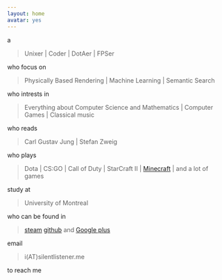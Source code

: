 ```yaml
---
layout: home
avatar: yes
---
```


a

>  Unixer | Coder | DotAer | FPSer

who focus on

> Physically Based Rendering | Machine Learning | Semantic Search

who intrests in

>  Everything about Computer Science and Mathematics | Computer Games | Classical music

who reads

> Carl Gustav Jung | Stefan Zweig

who plays

> Dota | CS:GO | Call of Duty | StarCraft II | [Minecraft](http://rainmc.com/) | and a lot of games

study at

> University of Montreal

who can be found in

> [steam](http://steamcommunity.com/id/silentlistener) [github](https://github.com/cccrystalyy) and [Google plus](https://plus.google.com/u/0/103939286317705041310/about)

email

> i(AT)silentlistener.me

to reach me
